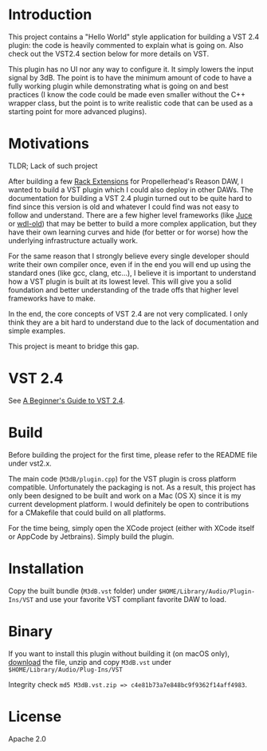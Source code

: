 Introduction
============

This project contains a "Hello World" style application for building a VST 2.4 plugin: the code is heavily commented to explain what is going on. Also check out the VST2.4 section below for more details on VST.

This plugin has no UI nor any way to configure it. It simply lowers the input signal by 3dB. The point is to have the minimum amount of code to have a fully working plugin while demonstrating what is going on and best practices (I know the code could be made even smaller without the C++ wrapper class, but the point is to write realistic code that can be used as a starting point for more advanced plugins).

Motivations
===========

TLDR; Lack of such project

After building a few [Rack Extensions](https://pongasoft.com/) for Propellerhead's Reason DAW, I wanted to build a VST plugin which I could also deploy in other DAWs. The documentation for building a VST 2.4 plugin turned out to be quite hard to find since this version is old and whatever I could find was not easy to follow and understand. There are a few higher level frameworks (like [Juce](https://juce.com/) or [wdl-old](https://github.com/olilarkin/wdl-ol)) that may be better to build a more complex application, but they have their own learning curves and hide (for better or for worse) how the underlying infrastructure actually work.

For the same reason that I strongly believe every single developer should write their own compiler once, even if in the end you will end up using the standard ones (like gcc, clang, etc...), I believe it is important to understand how a VST plugin is built at its lowest level. This will give you a solid foundation and better understanding of the trade offs that higher level frameworks have to make.

In the end, the core concepts of VST 2.4 are not very complicated. I only think they are a bit hard to understand due to the lack of documentation and simple examples.

This project is meant to bridge this gap.
 

VST 2.4
=======

See [A Beginner's Guide to VST 2.4](./A_Beginners_Guide_To_VST2.4.md).

Build
=====

Before building the project for the first time, please refer to the README file under vst2.x.

The main code (`M3dB/plugin.cpp`) for the VST plugin is cross platform compatible. Unfortunately the packaging is not. As a result, this project has only been designed to be built and work on a Mac (OS X) since it is my current development platform. I would definitely be open to contributions for a CMakefile that could build on all platforms.

For the time being, simply open the XCode project (either with XCode itself or AppCode by Jetbrains). Simply build the plugin.

Installation
============

Copy the built bundle (`M3dB.vst` folder) under `$HOME/Library/Audio/Plugin-Ins/VST` and use your favorite VST compliant favorite DAW to load.

Binary
======
If you want to install this plugin without building it (on macOS only), [download](https://github.com/pongasoft/vst24-hello-world/releases/download/v1.0.0/M3dB.vst.zip) the file, unzip and copy `M3dB.vst` under `$HOME/Library/Audio/Plug-Ins/VST`

Integrity check `md5 M3dB.vst.zip => c4e81b73a7e848bc9f9362f14aff4983`.



License
=======

Apache 2.0